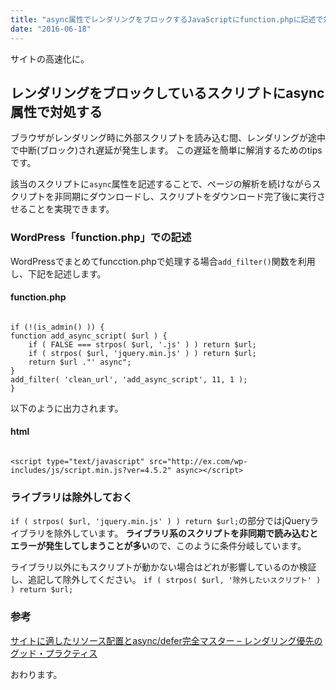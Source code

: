 ```yaml
---
title: "async属性でレンダリングをブロックするJavaScriptにfunction.phpに記述で対処 -『WordPress』"
date: "2016-06-18"
---
```


サイトの高速化に。

## レンダリングをブロックしているスクリプトにasync属性で対処する

ブラウザがレンダリング時に外部スクリプトを読み込む間、レンダリングが途中で中断(ブロック)され遅延が発生します。 この遅延を簡単に解消するためのtipsです。

該当のスクリプトに`async`属性を記述することで、ページの解析を続けながらスクリプトを非同期にダウンロードし、スクリプトをダウンロード完了後に実行させることを実現できます。

### WordPress「function.php」での記述

WordPressでまとめてfuncction.phpで処理する場合`add_filter()`関数を利用し、下記を記述します。

#### function.php

```

if (!(is_admin() )) {
function add_async_script( $url ) {
    if ( FALSE === strpos( $url, '.js' ) ) return $url;
    if ( strpos( $url, 'jquery.min.js' ) ) return $url;
    return $url ."' async";
}
add_filter( 'clean_url', 'add_async_script', 11, 1 );
}
```

以下のように出力されます。

#### html

```

<script type="text/javascript" src="http://ex.com/wp-includes/js/script.min.js?ver=4.5.2" async></script>
```

### ライブラリは除外しておく

`if ( strpos( $url, 'jquery.min.js' ) ) return $url;`の部分ではjQueryライブラリを除外しています。 **ライブラリ系のスクリプトを非同期で読み込むとエラーが発生してしまうことが多い**ので、このように条件分岐しています。

ライブラリ以外にもスクリプトが動かない場合はどれが影響しているのか検証し、追記して除外してください。 `if ( strpos( $url, '除外したいスクリプト' ) ) return $url;`

### 参考

[サイトに適したリソース配置とasync/defer完全マスター – レンダリング優先のグッド・プラクティス](http://tokkono.cute.coocan.jp/blog/slow/index.php/xhtmlcss/resource-potitioning-best-practice/)

おわります。
